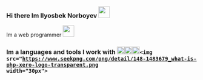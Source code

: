 ### Hi there Im Ilyosbek Norboyev  <img src="https://media3.giphy.com/media/gM5qFksULw54NMWyry/giphy.gif?cid=ecf05e47gmk8n881m8msqwyxze9tzhmvg3ey7zds2lhz2ud9&rid=giphy.gif&ct=s" width="30px"> 
Im a web programmer <img src="https://e7.pngegg.com/pngimages/973/940/png-clipart-laptop-computer-icons-user-programmer-laptop-electronics-computer.png" width="30px">
### Im a languages and tools I work with <code><img src="https://i.pinimg.com/736x/7a/da/5d/7ada5ddd0d9b2e247a7a41382d4e7a05.jpg" width="20px"></code><code><img src="https://alothemes.com/pub/media/magefan_blog/css-2189148_1280_01_1.jpg" width="20px"></code><code><img src="https://www.pngkey.com/png/detail/550-5509803_js-logo-javascript-logo-circle-png.png" width="20px"></code><code><img src="https://www.seekpng.com/png/detail/148-1483679_what-is-php-xero-logo-transparent.png width="30px"></code>
